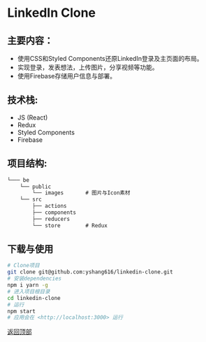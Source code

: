 # LinkedIn Clone
## 主要内容：
- 使用CSS和Styled Components还原LinkedIn登录及主页面的布局。
- 实现登录，发表想法，上传图片，分享视频等功能。
- 使用Firebase存储用户信息与部署。

## 技术栈:
 - JS (React) 
 - Redux
 - Styled Components
 - Firebase

## 项目结构:

```txt
└─── be    
    └── public
        └── images       # 图片与Icon素材
    └── src
        ├── actions
        ├── components   
        ├── reducers     
        └── store        # Redux
```

## 下载与使用
```bash
# Clone项目
git clone git@github.com:yshang616/linkedin-clone.git
# 安装dependencies
npm i yarn -g
# 进入项目根目录
cd linkedin-clone
# 运行
npm start
# 应用会在 <http://localhost:3000> 运行
```

<a href="#top">返回顶部</a>
